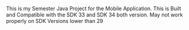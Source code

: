 This is my Semester Java Project for the Mobile Application.
This is Built and Compatible with the SDK 33 and SDK 34 both version.
May not work properly on SDK Versions lower than 29
